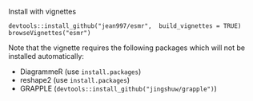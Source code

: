Install with vignettes

```
devtools::install_github("jean997/esmr",  build_vignettes = TRUE)
browseVignettes("esmr")
```

Note that the vignette requires the following packages which will not be 
installed automatically:

+ DiagrammeR (use `install.packages`)
+ reshape2 (use `install.packages`)
+ GRAPPLE (`devtools::install_github("jingshuw/grapple")`)

